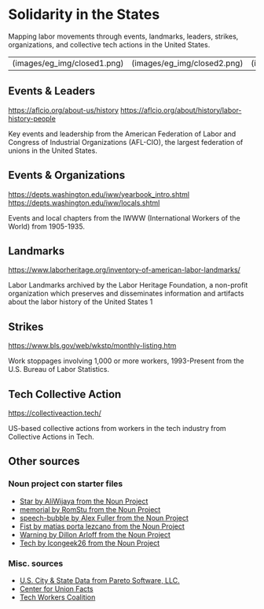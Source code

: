 # Solidarity in the States
Mapping labor movements through events, landmarks, leaders, strikes, organizations, and collective tech actions in the United States.

|   |   |   |
| --- | --- | --- |
| (images/eg_img/closed1.png) | (images/eg_img/closed2.png) | (images/eg_img/closed3.png) |


## Events & Leaders
https://aflcio.org/about-us/history
https://aflcio.org/about/history/labor-history-people

Key events and leadership from the American Federation of Labor and Congress of Industrial Organizations (AFL-CIO), the largest federation of unions in the United States.


## Events & Organizations
https://depts.washington.edu/iww/yearbook_intro.shtml
https://depts.washington.edu/iww/locals.shtml

Events and local chapters from the IWWW (International Workers of the World) from 1905-1935.


## Landmarks
https://www.laborheritage.org/inventory-of-american-labor-landmarks/

Labor Landmarks archived by the Labor Heritage Foundation, a non-profit organization which preserves and disseminates information and artifacts about the labor history of the United States 1


## Strikes
https://www.bls.gov/web/wkstp/monthly-listing.htm

Work stoppages involving 1,000 or more workers, 1993-Present from the U.S. Bureau of Labor Statistics.


## Tech Collective Action
https://collectiveaction.tech/

US-based collective actions from workers in the tech industry from Collective Actions in Tech.





## Other sources
### Noun project con starter files
* [Star by AliWijaya from the Noun Project](https://thenounproject.com)
* [memorial by RomStu from the Noun Project](https://thenounproject.com)
* [speech-bubble by Alex Fuller from the Noun Project](https://thenounproject.com)
* [Fist by matias porta lezcano from the Noun Project](https://thenounproject.com)
* [Warning by Dillon Arloff from the Noun Project](https://thenounproject.com)
* [Tech by Icongeek26 from the Noun Project](https://thenounproject.com/)

### Misc. sources
* [U.S. City & State Data from Pareto Software, LLC.](https://simplemaps.com/data/us-cities)
* [Center for Union Facts](https://www.unionfacts.com/cuf/)
* [Tech Workers Coalition](https://techworkerscoalition.org/)